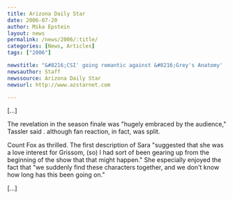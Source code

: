```yaml
---
title: Arizona Daily Star
date: 2006-07-20
author: Mika Epstein
layout: news
permalink: /news/2006/:title/
categories: [News, Articles]
tags: ["2006"]

newstitle: "&#8216;CSI' going romantic against &#8216;Grey's Anatomy'  "
newsauthor: Staff  
newssource: Arizona Daily Star  
newsurl: http://www.azstarnet.com  

---
```


[...]

The revelation in the season finale was "hugely embraced by the audience," Tassler said . although fan reaction, in fact, was split.

Count Fox as thrilled. The first description of Sara "suggested that she was a love interest for Grissom, (so) I had sort of been gearing up from the beginning of the show that that might happen." She especially enjoyed the fact that "we suddenly find these characters together, and we don't know how long has this been going on."

[...]

